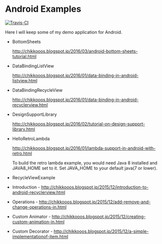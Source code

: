 Android Examples
================

[![Travis-CI](https://travis-ci.org/chikkutechie/androidexamples.svg?branch=master)](https://travis-ci.org/chikkutechie/androidexamples)

Here I will keep some of my demo application for Android. 

* BottomSheets

  http://chikkooos.blogspot.jp/2016/03/android-bottom-sheets-tutorial.html

* DataBindingListView
  
  http://chikkooos.blogspot.jp/2016/01/data-binding-in-android-listview.html

* DataBindingRecycleView

  http://chikkooos.blogspot.jp/2016/01/data-binding-in-android-recyclerview.html

* DesignSupportLibrary
  
  http://chikkooos.blogspot.jp/2016/02/tutorial-on-design-support-library.html

* HelloRetroLambda

  http://chikkooos.blogspot.jp/2016/01/lambda-support-in-android-with-retro.html
  
  To build the retro lambda example, you would need Java 8 installed and JAVA8_HOME set to it. Set JAVA_HOME to your default java(7 or lower).
  
* RecycleViewExample
 * Introduction - http://chikkooos.blogspot.jp/2015/12/introduction-to-android-recyclerview.html
 * Operations - http://chikkooos.blogspot.jp/2015/12/add-remove-and-change-operations-in.html
 * Custom Animator - http://chikkooos.blogspot.jp/2015/12/creating-custom-animation-in.html
 * Custom Decorator - http://chikkooos.blogspot.jp/2015/12/a-simple-implementationof-item.html
 

